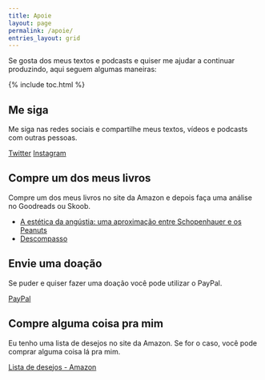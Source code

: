 ```yaml
---
title: Apoie
layout: page
permalink: /apoie/
entries_layout: grid
---
```


Se gosta dos meus textos e podcasts e quiser me ajudar a continuar produzindo, aqui seguem algumas maneiras:

{% include toc.html %}

## Me siga

Me siga nas redes sociais e compartilhe meus textos, vídeos e podcasts com outras pessoas.

<div class="inline">
  <a href="http://twitter.com/mrtollens" onclick="ga('send', 'event', 'link', 'click', 'Twitter follow');" class="btn"><i class="fa fa-twitter"></i> Twitter</a>
  <a href="http://youtube.com/conexaofilosofia" onclick="ga('send', 'event', 'link', 'click', 'Instagram follow');" class="btn"><i class="fa fa-instagram"></i> Instagram</a>
</div>

## Compre um dos meus livros

Compre um dos meus livros no site da Amazon e depois faça uma análise no Goodreads ou Skoob.

 - [A estética da angústia: uma aproximação entre Schopenhauer e os Peanuts](https://amzn.to/2XAkrWF)
 - [Descompasso](https://amzn.to/2XvjDlH)

## Envie uma doação

Se puder e quiser fazer uma doação você pode utilizar o PayPal.

<div class="inline">
  <a href="https://www.paypal.com/cgi-bin/webscr?cmd=_s-xclick&hosted_button_id=M6U4FS8Y794X4" onclick="ga('send', 'event', 'link', 'click', 'Send Cash');" class="btn"><i class="fa fa-paypal"></i>PayPal</a>
</div>

## Compre alguma coisa pra mim

Eu tenho uma lista de desejos no site da Amazon. Se for o caso, você pode comprar alguma coisa lá pra mim.

<div class="inline">
  <a href="https://amzn.to/2DnqGW4" onclick="ga('send', 'event', 'link', 'click', 'Amazon Wish List');" class="btn"><i class="fa fa-gift"></i> Lista de desejos - Amazon</a>
</div>
